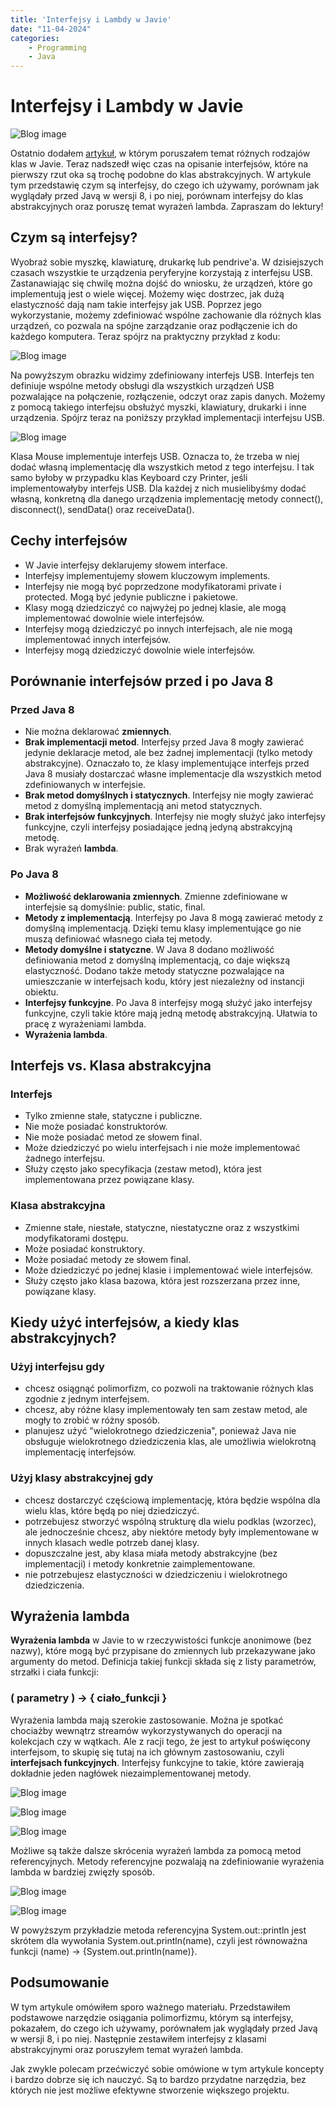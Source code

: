 ```yaml
---
title: 'Interfejsy i Lambdy w Javie'
date: "11-04-2024"
categories:
    - Programming
    - Java
---
```


# Interfejsy i Lambdy w Javie

![Blog image](/programming/programming-interfaces-lambdas-java.png)

Ostatnio dodałem [artykuł](http://wiktorchudy.me/klasy-w-javie), w którym poruszałem temat różnych rodzajów klas w Javie. Teraz nadszedł więc czas na opisanie interfejsów, które na pierwszy rzut oka są trochę podobne do klas abstrakcyjnych. W artykule tym przedstawię czym są interfejsy, do czego ich używamy, porównam jak wyglądały przed Javą w wersji 8, i po niej, porównam interfejsy do klas abstrakcyjnych oraz poruszę temat wyrażeń lambda. Zapraszam do lektury!

## Czym są interfejsy?

Wyobraź sobie myszkę, klawiaturę, drukarkę lub pendrive'a. W dzisiejszych czasach wszystkie te urządzenia peryferyjne korzystają z interfejsu USB. Zastanawiając się chwilę można dojść do wniosku, że urządzeń, które go implementują jest o wiele więcej. Możemy więc dostrzec, jak dużą elastyczność dają nam takie interfejsy jak USB. Poprzez jego wykorzystanie, możemy zdefiniować wspólne zachowanie dla różnych klas urządzeń, co pozwala na spójne zarządzanie oraz podłączenie ich do każdego komputera. Teraz spójrz na praktyczny przykład z kodu:

![Blog image](/programming/utils/intlamjava-1.png)

Na powyższym obrazku widzimy zdefiniowany interfejs USB. Interfejs ten definiuje wspólne metody obsługi dla wszystkich urządzeń USB pozwalające na połączenie, rozłączenie, odczyt oraz zapis danych. Możemy z pomocą takiego interfejsu obsłużyć myszki, klawiatury, drukarki i inne urządzenia. Spójrz teraz na poniższy przykład implementacji interfejsu USB.

![Blog image](/programming/utils/intlamjava-2.png)

Klasa Mouse implementuje interfejs USB. Oznacza to, że trzeba w niej dodać własną implementację dla wszystkich metod z tego interfejsu. I tak samo byłoby w przypadku klas Keyboard czy Printer, jeśli implementowałyby interfejs USB. Dla każdej z nich musielibyśmy dodać własną, konkretną dla danego urządzenia implementację metody connect(), disconnect(), sendData() oraz receiveData().

## Cechy interfejsów

- W Javie interfejsy deklarujemy słowem interface.
- Interfejsy implementujemy słowem kluczowym implements.
- Interfejsy nie mogą być poprzedzone modyfikatorami private i protected. Mogą być jedynie publiczne i pakietowe.
- Klasy mogą dziedziczyć co najwyżej po jednej klasie, ale mogą implementować dowolnie wiele interfejsów.
- Interfejsy mogą dziedziczyć po innych interfejsach, ale nie mogą implementować innych interfejsów.
- Interfejsy mogą dziedziczyć dowolnie wiele interfejsów.

## Porównanie interfejsów przed i po Java 8

### Przed Java 8

- Nie można deklarować **zmiennych**.
- **Brak implementacji metod**. Interfejsy przed Java 8 mogły zawierać jedynie deklaracje metod, ale bez żadnej implementacji (tylko metody abstrakcyjne). Oznaczało to, że klasy implementujące interfejs przed Java 8 musiały dostarczać własne implementacje dla wszystkich metod zdefiniowanych w interfejsie.
- **Brak metod domyślnych i statycznych**. Interfejsy nie mogły zawierać metod z domyślną implementacją ani metod statycznych.
- **Brak interfejsów funkcyjnych**. Interfejsy nie mogły służyć jako interfejsy funkcyjne, czyli interfejsy posiadające jedną jedyną abstrakcyjną metodę.
- Brak wyrażeń **lambda**.

### Po Java 8

- **Możliwość deklarowania zmiennych**. Zmienne zdefiniowane w interfejsie są domyślnie: public, static, final.
- **Metody z implementacją**. Interfejsy po Java 8 mogą zawierać metody z domyślną implementacją. Dzięki temu klasy implementujące go nie muszą definiować własnego ciała tej metody.
- **Metody domyślne i statyczne**. W Java 8 dodano możliwość definiowania metod z domyślną implementacją, co daje większą elastyczność. Dodano także metody statyczne pozwalające na umieszczanie w interfejsach kodu, który jest niezależny od instancji obiektu.
- **Interfejsy funkcyjne**. Po Java 8 interfejsy mogą służyć jako interfejsy funkcyjne, czyli takie które mają jedną metodę abstrakcyjną. Ułatwia to pracę z wyrażeniami lambda.
- **Wyrażenia lambda**.

## Interfejs vs. Klasa abstrakcyjna

### Interfejs

- Tylko zmienne stałe, statyczne i publiczne.
- Nie może posiadać konstruktorów.
- Nie może posiadać metod ze słowem final.
- Może dziedziczyć po wielu interfejsach i nie może implementować żadnego interfejsu.
- Służy często jako specyfikacja (zestaw metod), która jest implementowana przez powiązane klasy.

### Klasa abstrakcyjna

- Zmienne stałe, niestałe, statyczne, niestatyczne oraz z wszystkimi modyfikatorami dostępu.
- Może posiadać konstruktory.
- Może posiadać metody ze słowem final.
- Może dziedziczyć po jednej klasie i implementować wiele interfejsów.
- Służy często jako klasa bazowa, która jest rozszerzana przez inne, powiązane klasy.

## Kiedy użyć interfejsów, a kiedy klas abstrakcyjnych?

### Użyj interfejsu gdy

- chcesz osiągnąć polimorfizm, co pozwoli na traktowanie różnych klas zgodnie z jednym interfejsem.
- chcesz, aby różne klasy implementowały ten sam zestaw metod, ale mogły to zrobić w różny sposób.
- planujesz użyć "wielokrotnego dziedziczenia", ponieważ Java nie obsługuje wielokrotnego dziedziczenia klas, ale umożliwia wielokrotną implementację interfejsów.

### Użyj klasy abstrakcyjnej gdy

- chcesz dostarczyć częściową implementację, która będzie wspólna dla wielu klas, które będą po niej dziedziczyć.
- potrzebujesz stworzyć wspólną strukturę dla wielu podklas (wzorzec), ale jednocześnie chcesz, aby niektóre metody były implementowane w innych klasach wedle potrzeb danej klasy.
- dopuszczalne jest, aby klasa miała metody abstrakcyjne (bez implementacji) i metody konkretnie zaimplementowane.
- nie potrzebujesz elastyczności w dziedziczeniu i wielokrotnego dziedziczenia.

## Wyrażenia lambda

**Wyrażenia lambda** w Javie to w rzeczywistości funkcje anonimowe (bez nazwy), które mogą być przypisane do zmiennych lub przekazywane jako argumenty do metod. Definicja takiej funkcji składa się z listy parametrów, strzałki i ciała funkcji:

### ( parametry ) -> { ciało_funkcji }

Wyrażenia lambda mają szerokie zastosowanie. Można je spotkać chociażby wewnątrz streamów wykorzystywanych do operacji na kolekcjach czy w wątkach. Ale z racji tego, że jest to artykuł poświęcony interfejsom, to skupię się tutaj na ich głównym zastosowaniu, czyli **interfejsach funkcyjnych**. Interfejsy funkcyjne to takie, które zawierają dokładnie jeden nagłówek niezaimplementowanej metody.

![Blog image](/programming/utils/intlamjava-3.png)

![Blog image](/programming/utils/intlamjava-4.png)

![Blog image](/programming/utils/intlamjava-5.png)

Możliwe są także dalsze skrócenia wyrażeń lambda za pomocą metod referencyjnych. Metody referencyjne pozwalają na zdefiniowanie wyrażenia lambda w bardziej zwięzły sposób.

![Blog image](/programming/utils/intlamjava-6.png)

![Blog image](/programming/utils/intlamjava-7.png)

W powyższym przykładzie metoda referencyjna System.out::println jest skrótem dla wywołania System.out.println(name), czyli jest równoważna funkcji (name) -> {System.out.println(name)}.

## Podsumowanie

W tym artykule omówiłem sporo ważnego materiału. Przedstawiłem podstawowe narzędzie osiągania polimorfizmu, którym są interfejsy, pokazałem, do czego ich używamy, porównałem jak wyglądały przed Javą w wersji 8, i po niej. Następnie zestawiłem interfejsy z klasami abstrakcyjnymi oraz poruszyłem temat wyrażeń lambda.

Jak zwykle polecam przećwiczyć sobie omówione w tym artykule koncepty i bardzo dobrze się ich nauczyć. Są to bardzo przydatne narzędzia, bez których nie jest możliwe efektywne stworzenie większego projektu.